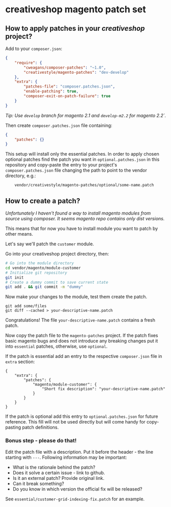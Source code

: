 creativeshop magento patch set
==============================

## How to apply patches in your *creativeshop* project?

Add to your `composer.json`:
```json
{
    "require": {
        "cweagans/composer-patches": "~1.0",
        "creativestyle/magento-patches": "dev-develop"
    },
    "extra": {
        "patches-file": "composer.patches.json",
        "enable-patching": true,
        "composer-exit-on-patch-failure": true
    }
}
```

_Tip: Use `develop` branch for magento 2.1 and `develop-m2.2` for magento 2.2`._

Then create `composer.patches.json` file containing:

```json
{
    "patches": {}
}
```

This setup will install only the essential patches.
In order to apply chosen optional patches find the patch you want
in `optional.patches.json` in this repository and copy-paste
the entry to your project's `composer.patches.json` file
changing the path to point to the vendor directory, e.g.:

```
    vendor/creativestyle/magento-patches/optional/some-name.patch
```

## How to create a patch?

_Unfortunately I haven't found a way to install magento modules
from source using composer. It seems magento repo contains only
dist versions._

This means that for now you have to install module you want to patch
by other means.

Let's say we'll patch the `customer` module.

Go into your creativeshop project directory, then:

```bash
# Go into the module directory
cd vendor/magento/module-customer
# Initialize git repository
git init
# Create a dummy commit to save current state
git add . && git commit -m "dummy"
```

Now make your changes to the module, test them create the patch.
```
git add some/files
git diff --cached > your-descriptive-name.patch
```

Congratulations! The file `your-descriptive-name.patch` contains
a fresh patch.

Now copy the patch file to the `magento-patches` project.
If the patch fixes basic magento bugs and does not introduce any
breaking changes put it into `essential` patches, otherwise, use
`optional`.

If the patch is essential add an entry to the respective `composer.json`
file in `extra` section:
```
{
    "extra": {
        "patches": {
            "magento/module-customer": {
                "Short fix description": "your-descriptive-name.patch"
            }
        }
    }
}
```

If the patch is optional add this entry to `optional.patches.json`
for future reference. This fill will not be used directly but will
come handy for copy-pasting patch definitions.

### Bonus step - please do that!

Edit the patch file with a description. Put it before the header -
the line starting with `---`. Following information may be important:
 - What is the rationale behind the patch?
 - Does it solve a certain issue - link to github.
 - Is it an external patch? Provide original link.
 - Can it break something?
 - Do you know in which version the official fix will be released?

See `essential/customer-grid-indexing-fix.patch` for an example.

